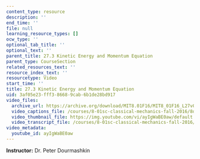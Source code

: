 ```yaml
---
content_type: resource
description: ''
end_time: ''
file: null
learning_resource_types: []
ocw_type: ''
optional_tab_title: ''
optional_text: ''
parent_title: 27.3 Kinetic Energy and Momentum Equation
parent_type: CourseSection
related_resources_text: ''
resource_index_text: ''
resourcetype: Video
start_time: ''
title: 27.3 Kinetic Energy and Momentum Equation
uid: 3af05e23-fff3-8668-9cab-6b1de28bd917
video_files:
  archive_url: https://archive.org/download/MIT8.01F16/MIT8_01F16_L27v03_360p.mp4
  video_captions_file: /courses/8-01sc-classical-mechanics-fall-2016/8d26584299e85bc5a42efa2f1cd6eeea_ayIgWaBE0aw.vtt
  video_thumbnail_file: https://img.youtube.com/vi/ayIgWaBE0aw/default.jpg
  video_transcript_file: /courses/8-01sc-classical-mechanics-fall-2016/3977f0de920b2ee44fd0a38549f12e05_ayIgWaBE0aw.pdf
video_metadata:
  youtube_id: ayIgWaBE0aw
---
```


**Instructor:** Dr. Peter Dourmashkin



